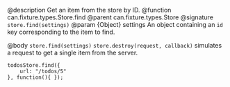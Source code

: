 @description Get an item from the store by ID.
@function can.fixture.types.Store.find
@parent can.fixture.types.Store
@signature `store.find(settings)`
@param {Object} settings An object containing an `id` key corresponding to the item to find.

@body
`store.find(settings)`
`store.destroy(request, callback)` simulates a request to get a single item from the server.


    todosStore.find({
        url: "/todos/5"
    }, function(){ });

